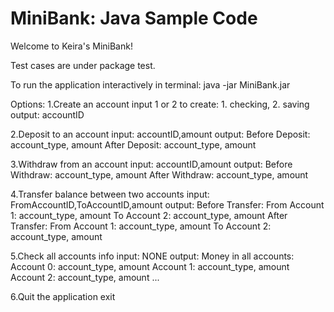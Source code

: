 # MiniBank: Java Sample Code

Welcome to Keira's MiniBank!

Test cases are under package test.

To run the application interactively in terminal:
java -jar MiniBank.jar

Options:
1.Create an account
    input 1 or 2 to create: 1. checking, 2. saving
    output: accountID
    
2.Deposit to an account
    input: accountID,amount
    output: Before Deposit: account_type, amount
            After Deposit: account_type, amount
            
3.Withdraw from an account
    input: accountID,amount
    output: Before Withdraw: account_type, amount
            After Withdraw: account_type, amount

4.Transfer balance between two accounts
    input: FromAccountID,ToAccountID,amount
    output: Before Transfer: 
             From Account 1: account_type, amount
             To Account 2: account_type, amount
            After Transfer: 
             From Account 1: account_type, amount
             To Account 2: account_type, amount

5.Check all accounts info
    input: NONE
    output: Money in all accounts:
             Account 0: account_type, amount
             Account 1: account_type, amount
             Account 2: account_type, amount
             ...

6.Quit the application
    exit
